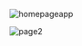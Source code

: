 
![homepageapp](https://github.com/baristo99/flutterproje/assets/81121514/125327c1-b721-43e8-8c9e-cb91c995ac34)


![page2](https://github.com/baristo99/flutterproje/assets/81121514/770315c7-452f-4a89-9742-b2a5682f09e8)
